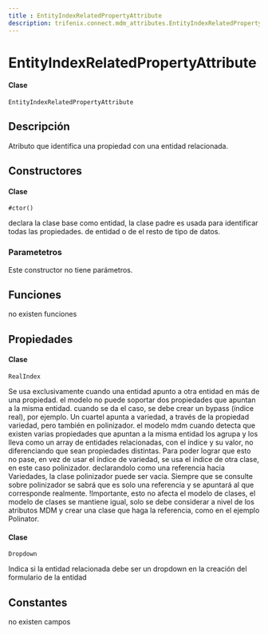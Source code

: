 ```yaml
---
title : EntityIndexRelatedPropertyAttribute
description: trifenix.connect.mdm_attributes.EntityIndexRelatedPropertyAttribute
---
```


# EntityIndexRelatedPropertyAttribute

<CodeBlock slots = 'heading, code' repeat = '1' languages = 'C#' />

#### Clase
```
EntityIndexRelatedPropertyAttribute
```

## Descripción
Atributo que identifica una propiedad con una entidad relacionada.
## Constructores


<CodeBlock slots = 'heading, code' repeat = '1' languages = 'C#' />

#### Clase
```
#ctor()
```


declara la clase base como entidad,
 la clase padre es usada para identificar todas las propiedades.
 de entidad o de el resto de tipo de datos.
### Parametetros
Este constructor no tiene parámetros.

## Funciones

no existen funciones

## Propiedades


<CodeBlock slots = 'heading, code' repeat = '1' languages = 'C#' />

#### Clase
```
RealIndex
```


Se usa exclusivamente cuando una entidad apunto a otra entidad en más de una propiedad.
el modelo no puede soportar dos propiedades que apuntan a la misma entidad.
cuando se da el caso, se debe crear un bypass (índice real), por ejemplo.
Un cuartel apunta a variedad, a través de la propiedad variedad, pero también en polinizador.
el modelo mdm cuando detecta que existen varias propiedades que apuntan a la misma entidad
los agrupa y los lleva como un array de entidades relacionadas, con el índice y su valor, no diferenciando que sean propiedades distintas.
Para poder lograr que esto no pase, en vez de usar el índice de variedad, se usa el índice de otra clase, en este caso polinizador.
declarandolo como una referencia hacia Variedades, la clase polinizador puede ser vacia.
Siempre que se consulte sobre polinizador se sabrá que es solo una referencia
y se apuntará al que corresponde realmente.
!Importante, esto no afecta el modelo de clases, el modelo de clases se mantiene igual, solo se debe considerar a nivel de los atributos MDM
y crear una clase que haga la referencia, como en el ejemplo Polinator.

<CodeBlock slots = 'heading, code' repeat = '1' languages = 'C#' />

#### Clase
```
Dropdown
```


Indica si la entidad relacionada debe ser un dropdown en 
la creación del formulario de la entidad
## Constantes
no existen campos


